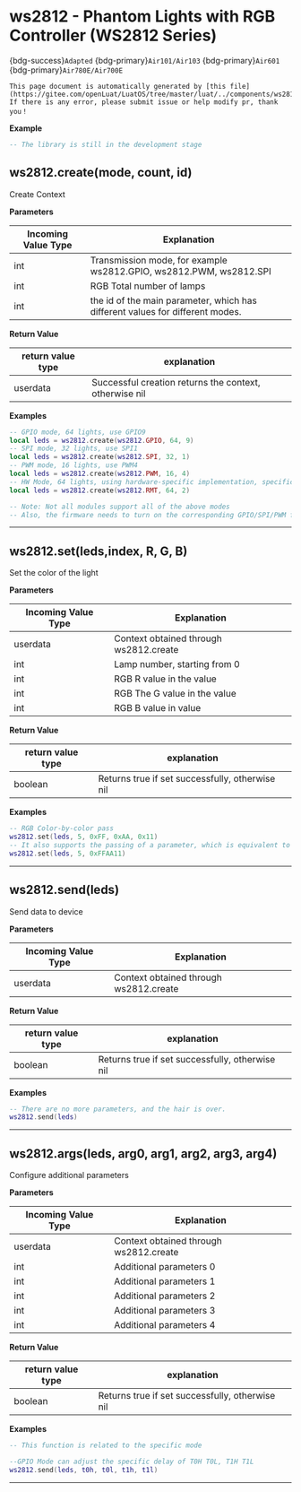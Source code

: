 # ws2812 - Phantom Lights with RGB Controller (WS2812 Series)

{bdg-success}`Adapted` {bdg-primary}`Air101/Air103` {bdg-primary}`Air601` {bdg-primary}`Air780E/Air700E`

```{note}
This page document is automatically generated by [this file](https://gitee.com/openLuat/LuatOS/tree/master/luat/../components/ws2812/binding/luat_lib_ws2812.c). If there is any error, please submit issue or help modify pr, thank you！
```


**Example**

```lua
-- The library is still in the development stage

```

## ws2812.create(mode, count, id)



Create Context

**Parameters**

|Incoming Value Type | Explanation|
|-|-|
|int|Transmission mode, for example ws2812.GPIO, ws2812.PWM, ws2812.SPI|
|int|RGB Total number of lamps|
|int|the id of the main parameter, which has different values for different modes.|

**Return Value**

|return value type | explanation|
|-|-|
|userdata|Successful creation returns the context, otherwise nil|

**Examples**

```lua
-- GPIO mode, 64 lights, use GPIO9
local leds = ws2812.create(ws2812.GPIO, 64, 9)
-- SPI mode, 32 lights, use SPI1
local leds = ws2812.create(ws2812.SPI, 32, 1)
-- PWM mode, 16 lights, use PWM4
local leds = ws2812.create(ws2812.PWM, 16, 4)
-- HW Mode, 64 lights, using hardware-specific implementation, specific id need to refer to the manual
local leds = ws2812.create(ws2812.RMT, 64, 2)

-- Note: Not all modules support all of the above modes
-- Also, the firmware needs to turn on the corresponding GPIO/SPI/PWM function to use the corresponding mode


```

---

## ws2812.set(leds,index, R, G, B)



Set the color of the light

**Parameters**

|Incoming Value Type | Explanation|
|-|-|
|userdata|Context obtained through ws2812.create|
|int|Lamp number, starting from 0|
|int|RGB R value in the value|
|int|RGB The G value in the value|
|int|RGB B value in value|

**Return Value**

|return value type | explanation|
|-|-|
|boolean|Returns true if set successfully, otherwise nil|

**Examples**

```lua
-- RGB Color-by-color pass
ws2812.set(leds, 5, 0xFF, 0xAA, 0x11)
-- It also supports the passing of a parameter, which is equivalent to the previous one.
ws2812.set(leds, 5, 0xFFAA11)

```

---

## ws2812.send(leds)



Send data to device

**Parameters**

|Incoming Value Type | Explanation|
|-|-|
|userdata|Context obtained through ws2812.create|

**Return Value**

|return value type | explanation|
|-|-|
|boolean|Returns true if set successfully, otherwise nil|

**Examples**

```lua
-- There are no more parameters, and the hair is over.
ws2812.send(leds)

```

---

## ws2812.args(leds, arg0, arg1, arg2, arg3, arg4)



Configure additional parameters

**Parameters**

|Incoming Value Type | Explanation|
|-|-|
|userdata|Context obtained through ws2812.create|
|int|Additional parameters 0|
|int|Additional parameters 1|
|int|Additional parameters 2|
|int|Additional parameters 3|
|int|Additional parameters 4|

**Return Value**

|return value type | explanation|
|-|-|
|boolean|Returns true if set successfully, otherwise nil|

**Examples**

```lua
-- This function is related to the specific mode

--GPIO Mode can adjust the specific delay of T0H T0L, T1H T1L
ws2812.send(leds, t0h, t0l, t1h, t1l)

```

---

